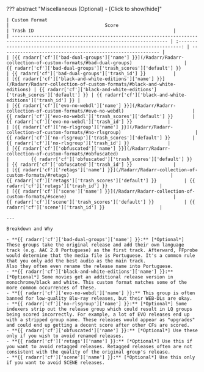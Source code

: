 ??? abstract "Miscellaneous (Optional) - [Click to show/hide]"

    | Custom Format                                                                                                                   |                                   Score                                   | Trash ID                                                   |
    | ------------------------------------------------------------------------------------------------------------------------------- | :-----------------------------------------------------------------------: | ---------------------------------------------------------- |
    | [{{ radarr['cf']['bad-dual-groups']['name'] }}](/Radarr/Radarr-collection-of-custom-formats/#bad-dual-groups)                   |     {{ radarr['cf']['bad-dual-groups']['trash_scores']['default'] }}      | {{ radarr['cf']['bad-dual-groups']['trash_id'] }}          |
    | [{{ radarr['cf']['black-and-white-editions']['name'] }}](/Radarr/Radarr-collection-of-custom-formats/#black-and-white-editions) | {{ radarr['cf']['black-and-white-editions']['trash_scores']['default'] }} | {{ radarr['cf']['black-and-white-editions']['trash_id'] }} |
    | [{{ radarr['cf']['evo-no-webdl']['name'] }}](/Radarr/Radarr-collection-of-custom-formats/#evo-no-webdl)                         |       {{ radarr['cf']['evo-no-webdl']['trash_scores']['default'] }}       | {{ radarr['cf']['evo-no-webdl']['trash_id'] }}             |
    | [{{ radarr['cf']['no-rlsgroup']['name'] }}](/Radarr/Radarr-collection-of-custom-formats/#no-rlsgroup)                           |       {{ radarr['cf']['no-rlsgroup']['trash_scores']['default'] }}        | {{ radarr['cf']['no-rlsgroup']['trash_id'] }}              |
    | [{{ radarr['cf']['obfuscated']['name'] }}](/Radarr/Radarr-collection-of-custom-formats/#obfuscated)                             |        {{ radarr['cf']['obfuscated']['trash_scores']['default'] }}        | {{ radarr['cf']['obfuscated']['trash_id'] }}               |
    | [{{ radarr['cf']['retags']['name'] }}](/Radarr/Radarr-collection-of-custom-formats/#retags)                                     |          {{ radarr['cf']['retags']['trash_scores']['default'] }}          | {{ radarr['cf']['retags']['trash_id'] }}                   |
    | [{{ radarr['cf']['scene']['name'] }}](/Radarr/Radarr-collection-of-custom-formats/#scene)                                       |          {{ radarr['cf']['scene']['trash_scores']['default'] }}           | {{ radarr['cf']['scene']['trash_id'] }}                    |

    ---

    Breakdown and Why

    - **{{ radarr['cf']['bad-dual-groups']['name'] }}:** [*Optional*] These groups take the original release and add their own language track (e.g. AAC 2.0 Portuguese) as the first track. Afterward, FFprobe would determine that the media file is Portuguese. It's a common rule that you only add the best audio as the main track.
    Also they often even rename the release name into Portuguese.
    - **{{ radarr['cf']['black-and-white-editions']['name'] }}:** [*Optional*] Some movies get an additional release version in monochrome/black and white. This custom format matches some of the more common occurrences of these.
    - **{{ radarr['cf']['evo-no-webdl']['name'] }}:** This group is often banned for low-quality Blu-ray releases, but their WEB-DLs are okay.
    - **{{ radarr['cf']['no-rlsgroup']['name'] }}:** [*Optional*] Some indexers strip out the release group which could result in LQ groups being scored incorrectly. For example, a lot of EVO releases end up with a stripped group name. These releases would appear as "upgrades" and could end up getting a decent score after other CFs are scored.
    - **{{ radarr['cf']['obfuscated']['name'] }}:** [*Optional*] Use these only if you wish to avoid renamed releases.
    - **{{ radarr['cf']['retags']['name'] }}:** [*Optional*] Use this if you want to avoid retagged releases. Retagged releases often are not consistent with the quality of the original group's release.
    - **{{ radarr['cf']['scene']['name'] }}:** [*Optional*] Use this only if you want to avoid SCENE releases.
